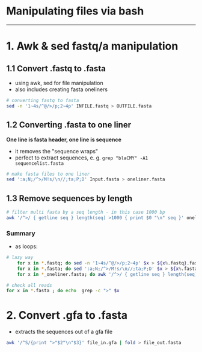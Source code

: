 Manipulating files via bash
===
___
# 1. Awk & sed fastq/a manipulation
## 1.1 Convert .fastq to .fasta

* using awk, sed for file manipulation
* also includes creating fasta oneliners

```bash
# converting fastq to fasta
sed -n '1~4s/^@/>/p;2~4p' INFILE.fastq > OUTFILE.fasta
```

## 1.2 Converting .fasta to one liner
**One line is fasta header, one line is sequence**

* it removes the "sequence wraps"
* perfect to extract sequences, e. g. `grep "blaCMY" -A1 sequencelist.fasta`

```bash
# make fasta files to one liner
sed ':a;N;/^>/M!s/\n//;ta;P;D' Input.fasta > oneliner.fasta
```

## 1.3 Remove sequences by length

```bash
# filter multi fasta by a seq length - in this case 1000 bp
awk '/^>/ { getline seq } length(seq) >1000 { print $0 "\n" seq }' oneliner.fasta > online_grt1000.fasta
```

### Summary

* as loops:

```bash
# lazy way
    for x in *.fastq; do sed -n '1~4s/^@/>/p;2~4p' $x > ${x%.fastq}.fasta ; done
    for x in *.fasta; do sed ':a;N;/^>/M!s/\n//;ta;P;D' $x > ${x%.fasta}_oneliner.fasta ; done
    for x in *_oneliner.fasta; do awk '/^>/ { getline seq } length(seq) >1000 { print $0 "\n" seq }' $x > ${x%_onliner.fasta}_clean.fasta ; done

# check all reads
for x in *.fasta ; do echo  grep -c ">" $x
```

# 2. Convert .gfa to .fasta

* extracts the sequences out of  a gfa file

```bash
awk '/^S/{print ">"$2"\n"$3}' file_in.gfa | fold > file_out.fasta
```
